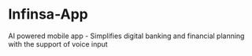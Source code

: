 # Infinsa-App
AI powered mobile app - Simplifies digital banking and financial planning with the support of voice input
